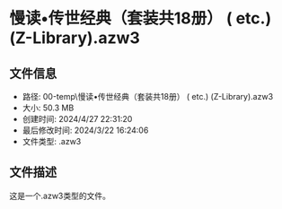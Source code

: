 ﻿# 慢读•传世经典（套装共18册） ( etc.) (Z-Library).azw3

## 文件信息
- 路径: 00-temp\慢读•传世经典（套装共18册） ( etc.) (Z-Library).azw3
- 大小: 50.3 MB
- 创建时间: 2024/4/27 22:31:20
- 最后修改时间: 2024/3/22 16:24:06
- 文件类型: .azw3

## 文件描述
这是一个.azw3类型的文件。

